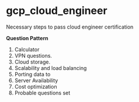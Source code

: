 # gcp_cloud_engineer
Necessary steps to pass cloud engineer certification



**Question Pattern**
1. Calculator
2. VPN questions.
3. Cloud storage.
4. Scalability and load balancing
5. Porting data to 
6. Server Availability
7. Cost optimization
8. Probable questions set

